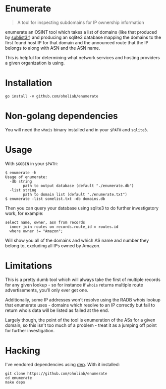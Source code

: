 Enumerate
=========
> A tool for inspecting subdomains for IP ownership information

enumerate an OSINT tool which takes a list of domains (like that produced by
[sublist3r](https://github.com/aboul3la/Sublist3r)) and producing an sqlite3
database mapping the domains to the first found host IP for that domain and the
announced route that the IP belongs to along with ASN and the ASN name.

This is helpful for determining what network services and hosting providers a
given organization is using. 

# Installation

    go install -v github.com/oholiab/enumerate

# Non-golang dependencies

You will need the `whois` binary installed and in your `$PATH` and `sqlite3`.

# Usage

With `$GOBIN` in your `$PATH`:

    $ enumerate -h
    Usage of enumerate:
      -db string
            path to output database (default "./enumerate.db")
      -list string
            path to domain list (default "./enumerate.txt")
    $ enumerate -list somelist.txt -db domains.db

Then you can query your database using sqlite3 to do further investigatory work,
for example:
    
```sqlite3
select name, owner, asn from records 
  inner join routes on records.route_id = routes.id 
  where owner != "Amazon";
```

Will show you all of the domains and which AS name and number they belong to,
excluding all IPs owned by Amazon.

# Limitations
This is a pretty dumb tool which will always take the first of multiple records
for any given lookup - so for instance if `whois` returns multiple route
advertisements, you'll only ever get one.

Additionally, some IP addresses won't resolve using the RADB whois lookup that
enumerate uses - domains which resolve to an IP correctly but fail to return
whois data will be listed as failed at the end.

Largely though, the point of the tool is enumeration of the ASs for a given
domain, so this isn't too much of a problem - treat it as a jumping off point
for further investigation.

# Hacking
I've vendored dependencies using [dep](https://github.com/golang/dep). With it
installed:

    git clone https://github.com/oholiab/enumerate
    cd enumerate
    make deps
